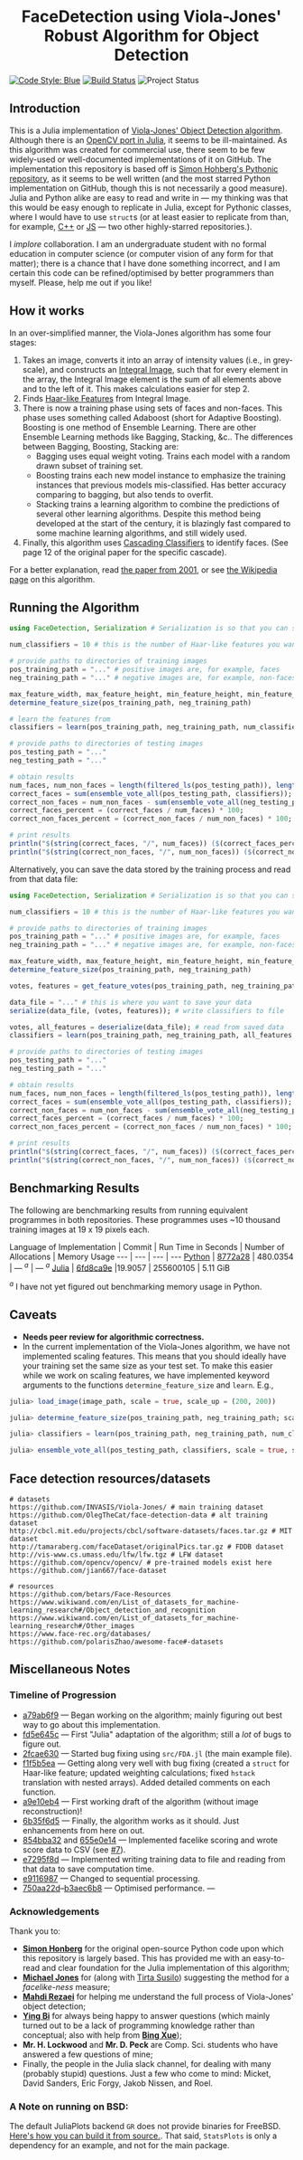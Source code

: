 <h1 align="center">
   FaceDetection using Viola-Jones' Robust Algorithm for Object Detection
</h1>

[![Code Style: Blue][code-style-img]][code-style-url] [![Build Status](https://travis-ci.com/jakewilliami/FaceDetection.jl.svg?branch=master)](https://travis-ci.com/jakewilliami/FaceDetection.jl) ![Project Status](https://img.shields.io/badge/status-maturing-green)

## Introduction

This is a Julia implementation of [Viola-Jones' Object Detection algorithm](http://citeseerx.ist.psu.edu/viewdoc/summary?doi=10.1.1.10.6807).  Although there is an [OpenCV port in Julia](https://github.com/JuliaOpenCV/OpenCV.jl), it seems to be ill-maintained.  As this algorithm was created for commercial use, there seem to be few widely-used or well-documented implementations of it on GitHub.  The implementation this repository is based off is [Simon Hohberg's Pythonic repository](https://github.com/Simon-Hohberg/Viola-Jones), as it seems to be well written (and the most starred Python implementation on GitHub, though this is not necessarily a good measure). Julia and Python alike are easy to read and write in &mdash; my thinking was that this would be easy enough to replicate in Julia, except for Pythonic classes, where I would have to use `struct`s (or at least easier to replicate from than, for example, [C++](https://github.com/alexdemartos/ViolaAndJones) or [JS](https://github.com/foo123/HAAR.js) &mdash; two other highly-starred repositories.).

I *implore* collaboration.  I am an undergraduate student with no formal education in computer science (or computer vision of any form for that matter); there is a chance that I have done something incorrect, and I am certain this code can be refined/optimised by better programmers than myself.  Please, help me out if you like!

## How it works

In an over-simplified manner, the Viola-Jones algorithm has some four stages:

 1. Takes an image, converts it into an array of intensity values (i.e., in grey-scale), and constructs an [Integral Image](https://en.wikipedia.org/wiki/Summed-area_table), such that for every element in the array, the Integral Image element is the sum of all elements above and to the left of it.  This makes calculations easier for step 2.
 2. Finds [Haar-like Features](https://en.wikipedia.org/wiki/Haar-like_feature) from Integral Image.
 3. There is now a training phase using sets of faces and non-faces.  This phase uses something called Adaboost (short for Adaptive Boosting).  Boosting is one method of Ensemble Learning. There are other Ensemble Learning methods like Bagging, Stacking, &c.. The differences between Bagging, Boosting, Stacking are:
      - Bagging uses equal weight voting. Trains each model with a random drawn subset of training set.
      - Boosting trains each new model instance to emphasize the training instances that previous models mis-classified. Has better accuracy comparing to bagging, but also tends to overfit.
      - Stacking trains a learning algorithm to combine the predictions of several other learning algorithms.
  Despite this method being developed at the start of the century, it is blazingly fast compared to some machine learning algorithms, and still widely used.
 4. Finally, this algorithm uses [Cascading Classifiers](https://en.wikipedia.org/wiki/Cascading_classifiers) to identify faces.  (See page 12 of the original paper for the specific cascade).
 
For a better explanation, read [the paper from 2001](http://citeseerx.ist.psu.edu/viewdoc/summary?doi=10.1.1.10.6807), or see [the Wikipedia page](https://en.wikipedia.org/wiki/Viola%E2%80%93Jones_object_detection_framework) on this algorithm.

## Running the Algorithm

```julia
using FaceDetection, Serialization # Serialization is so that you can save your results

num_classifiers = 10 # this is the number of Haar-like features you want to select

# provide paths to directories of training images
pos_training_path = "..." # positive images are, for example, faces
neg_training_path = "..." # negative images are, for example, non-faces.  However, the Viola-Jones algorithm is for object detection, not just for face detection

max_feature_width, max_feature_height, min_feature_height, min_feature_width, min_size_img = (1, 2, 3, 4) # or use the function to select reasonable sized feature parameters given your maximum image size (see below)
determine_feature_size(pos_training_path, neg_training_path)

# learn the features from
classifiers = learn(pos_training_path, neg_training_path, num_classifiers, min_feature_height, max_feature_height, min_feature_width, max_feature_width)

# provide paths to directories of testing images
pos_testing_path = "..."
neg_testing_path = "..."

# obtain results
num_faces, num_non_faces = length(filtered_ls(pos_testing_path)), length(filtered_ls(neg_testing_path));
correct_faces = sum(ensemble_vote_all(pos_testing_path, classifiers));
correct_non_faces = num_non_faces - sum(ensemble_vote_all(neg_testing_path, classifiers));
correct_faces_percent = (correct_faces / num_faces) * 100;
correct_non_faces_percent = (correct_non_faces / num_non_faces) * 100;

# print results
println("$(string(correct_faces, "/", num_faces)) ($(correct_faces_percent) %) of positive images were correctly identified.")
println("$(string(correct_non_faces, "/", num_non_faces)) ($(correct_non_faces_percent) %) of positive images were correctly identified.")
```

Alternatively, you can save the data stored by the training process and read from that data file:
```julia
using FaceDetection, Serialization # Serialization is so that you can save your results

num_classifiers = 10 # this is the number of Haar-like features you want to select

# provide paths to directories of training images
pos_training_path = "..." # positive images are, for example, faces
neg_training_path = "..." # negative images are, for example, non-faces.  However, the Viola-Jones algorithm is for object detection, not just for face detection

max_feature_width, max_feature_height, min_feature_height, min_feature_width, min_size_img = (1, 2, 3, 4) # or use the function to select reasonable sized feature parameters given your maximum image size (see below)
determine_feature_size(pos_training_path, neg_training_path)

votes, features = get_feature_votes(pos_training_path, neg_training_path, num_classifiers, min_feature_height, max_feature_height, min_feature_width, max_feature_width)

data_file = "..." # this is where you want to save your data
serialize(data_file, (votes, features)); # write classifiers to file

votes, all_features = deserialize(data_file); # read from saved data
classifiers = learn(pos_training_path, neg_training_path, all_features, votes, num_classifiers)

# provide paths to directories of testing images
pos_testing_path = "..."
neg_testing_path = "..."

# obtain results
num_faces, num_non_faces = length(filtered_ls(pos_testing_path)), length(filtered_ls(neg_testing_path));
correct_faces = sum(ensemble_vote_all(pos_testing_path, classifiers));
correct_non_faces = num_non_faces - sum(ensemble_vote_all(neg_testing_path, classifiers));
correct_faces_percent = (correct_faces / num_faces) * 100;
correct_non_faces_percent = (correct_non_faces / num_non_faces) * 100;

# print results
println("$(string(correct_faces, "/", num_faces)) ($(correct_faces_percent) %) of positive images were correctly identified.")
println("$(string(correct_non_faces, "/", num_non_faces)) ($(correct_non_faces_percent) %) of positive images were correctly identified.")
```

## Benchmarking Results

The following are benchmarking results from running equivalent programmes in both repositories.  These programmes uses ~10 thousand training images at 19 x 19 pixels each.

Language of Implementation | Commit | Run Time in Seconds | Number of Allocations | Memory Usage
--- | --- | --- | ---
[Python](https://github.com/Simon-Hohberg/Viola-Jones/) | [8772a28](https://github.com/Simon-Hohberg/Viola-Jones/commit/8772a28) | 480.0354 | &mdash; <sup>*a*</sup> | &mdash; <sup>*a*</sup>
[Julia](https://github.com/jakewilliami/FaceDetection.jl/) | [6fd8ca9e](https://github.com/Simon-Hohberg/Viola-Jones/commit/6fd8ca9e) |19.9057 | 255600105 | 5.11 GiB

<sup>*a*</sup> I have not yet figured out benchmarking memory usage in Python.
 
 ## Caveats
 
  -  **Needs peer review for algorithmic correctness.**
  - In the current implementation of the Viola-Jones algorithm, we have not implemented scaling features.  This means that you should ideally have your training set the same size as your test set.  To make this easier while we work on scaling features, we have implemented keyword arguments to the functions `determine_feature_size` and `learn`.  E.g.,
 ```julia
 julia> load_image(image_path, scale = true, scale_up = (200, 200))

 julia> determine_feature_size(pos_training_path, neg_training_path; scale = true, scale_to = (200, 200))

 julia> classifiers = learn(pos_training_path, neg_training_path, num_classifiers, min_feature_height, max_feature_height, min_feature_width, max_feature_width; scale = true, scale_to = (200, 200))

 julia> ensemble_vote_all(pos_testing_path, classifiers, scale = true, scale_to = (200, 200))
 ```

## Face detection resources/datasets
```
# datasets
https://github.com/INVASIS/Viola-Jones/ # main training dataset
https://github.com/OlegTheCat/face-detection-data # alt training dataset
http://cbcl.mit.edu/projects/cbcl/software-datasets/faces.tar.gz # MIT dataset
http://tamaraberg.com/faceDataset/originalPics.tar.gz # FDDB dataset
http://vis-www.cs.umass.edu/lfw/lfw.tgz # LFW dataset
https://github.com/opencv/opencv/ # pre-trained models exist here
https://github.com/jian667/face-dataset

# resources
https://github.com/betars/Face-Resources
https://www.wikiwand.com/en/List_of_datasets_for_machine-learning_research#/Object_detection_and_recognition
https://www.wikiwand.com/en/List_of_datasets_for_machine-learning_research#/Other_images
https://www.face-rec.org/databases/
https://github.com/polarisZhao/awesome-face#-datasets
```

## Miscellaneous Notes

### Timeline of Progression

 - [a79ab6f9](https://github.com/jakewilliami/FaceDetection.jl/commit/a79ab6f9) &mdash; Began working on the algorithm; mainly figuring out best way to go about this implementation.
 - [fd5e645c](https://github.com/jakewilliami/FaceDetection.jl/commit/fd5e645c) &mdash; First "Julia" adaptation of the algorithm; still a *lot* of bugs to figure out.
 - [2fcae630](https://github.com/jakewilliami/FaceDetection.jl/commit/2fcae630) &mdash; Started bug fixing using `src/FDA.jl` (the main example file).
 - [f1f5b5ea](https://github.com/jakewilliami/FaceDetection.jl/commit/f1f5b5ea) &mdash; Getting along very well with bug fixing (created a `struct` for Haar-like feature; updated weighting calculations; fixed `hstack` translation with nested arrays).  Added detailed comments on each function.
 - [a9e10eb4](https://github.com/jakewilliami/FaceDetection.jl/commit/a9e10eb4) &mdash; First working draft of the algorithm (without image reconstruction)!
 - [6b35f6d5](https://github.com/jakewilliami/FaceDetection.jl/commit/6b35f6d5) &mdash; Finally, the algorithm works as it should.  Just enhancements from here on out.
 - [854bba32](https://github.com/jakewilliami/FaceDetection.jl/commit/854bba32) and [655e0e14](https://github.com/jakewilliami/FaceDetection.jl/commit/655e0e14) &mdash; Implemented facelike scoring and wrote score data to CSV (see [#7](https://github.com/jakewilliami/FaceDetection.jl/issues/7)).
 - [e7295f8d](https://github.com/jakewilliami/FaceDetection.jl/commit/e7295f8d) &mdash; Implemented writing training data to file and reading from that data to save computation time.
 - [e9116987](https://github.com/jakewilliami/FaceDetection.jl/commit/e9116987) &mdash; Changed to sequential processing.
 - [750aa22d](https://github.com/jakewilliami/FaceDetection.jl/commit/750aa22d)&ndash;[b3aec6b8](https://github.com/jakewilliami/FaceDetection.jl/commit/b3aec6b8) &mdash; Optimised performance.
 []() &mdash;

### Acknowledgements

Thank you to:

 - [**Simon Honberg**](https://github.com/Simon-Hohberg) for the original open-source Python code upon which this repository is largely based.  This has provided me with an easy-to-read and clear foundation for the Julia implementation of this algorithm;
 - [**Michael Jones**](https://www.merl.com/people/mjones) for (along with [Tirta Susilo](https://people.wgtn.ac.nz/tirta.susilo)) suggesting the method for a *facelike-ness* measure;
 - [**Mahdi Rezaei**](https://environment.leeds.ac.uk/staff/9408/dr-mahdi-rezaei) for helping me understand the full process of Viola-Jones' object detection;
 - [**Ying Bi**](https://ecs.wgtn.ac.nz/Main/GradYingBi) for always being happy to answer questions (which mainly turned out to be a lack of programming knowledge rather than conceptual; also with help from [**Bing Xue**](https://homepages.ecs.vuw.ac.nz/~xuebing/index.html));
 - **Mr. H. Lockwood** and **Mr. D. Peck** are Comp. Sci. students who have answered a few questions of mine;
 - Finally, the people in the Julia slack channel, for dealing with many (probably stupid) questions.  Just a few who come to mind: Micket, David Sanders, Eric Forgy, Jakob Nissen, and Roel.

### A Note on running on BSD:

The default JuliaPlots backend `GR` does not provide binaries for FreeBSD.  [Here's how you can build it from source.](https://github.com/jheinen/GR.jl/issues/268#issuecomment-584389111).  That said, `StatsPlots` is only a dependency for an example, and not for the main package.


[code-style-img]: https://img.shields.io/badge/code%20style-blue-4495d1.svg
[code-style-url]: https://github.com/invenia/BlueStyle
